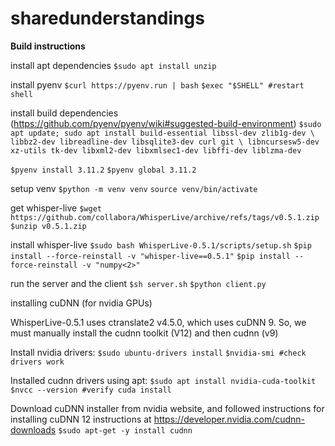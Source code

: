 # sharedunderstandings

**Build instructions**

install apt dependencies
`$sudo apt install unzip`

install pyenv
`$curl https://pyenv.run | bash`
`$exec "$SHELL" #restart shell`

install build dependencies (https://github.com/pyenv/pyenv/wiki#suggested-build-environment)
	`$sudo apt update; sudo apt install build-essential libssl-dev zlib1g-dev \
libbz2-dev libreadline-dev libsqlite3-dev curl git \
libncursesw5-dev xz-utils tk-dev libxml2-dev libxmlsec1-dev libffi-dev liblzma-dev`

`$pyenv install 3.11.2`
`$pyenv global 3.11.2`

setup venv
`$python -m venv venv`
`source venv/bin/activate`

get whisper-live
`$wget https://github.com/collabora/WhisperLive/archive/refs/tags/v0.5.1.zip`
`$unzip v0.5.1.zip`

install whisper-live
`$sudo bash WhisperLive-0.5.1/scripts/setup.sh`
`$pip install --force-reinstall -v "whisper-live==0.5.1"`
`$pip install --force-reinstall -v "numpy<2>"`

run the server and the client
`$sh server.sh`
`$python client.py`

installing cuDNN (for nvidia GPUs)

WhisperLive-0.5.1 uses ctranslate2 v4.5.0, which uses cuDNN 9. So, we must manually install the cudnn toolkit (V12) and then cudnn (v9)

Install nvidia drivers:
    `$sudo ubuntu-drivers install`
    `$nvidia-smi #check drivers work`

Installed cudnn drivers using apt:
    `$sudo apt install nvidia-cuda-toolkit`
    `$nvcc --version #verify cuda install`

Download cuDNN installer from nvidia website, and followed instructions for installing cuDNN 12
    instructions at https://developer.nvidia.com/cudnn-downloads
	`$sudo apt-get -y install cudnn`
